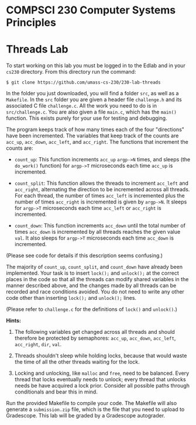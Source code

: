 # COMPSCI 230 Computer Systems Principles
# Threads Lab

To start working on this lab you must be logged in to the Edlab and in your
`cs230` directory. From this directory run the command:

```
$ git clone https://github.com/umass-cs-230/230-lab-threads
```

In the folder you just downloaded, you will find a folder `src`, as well as a
`Makefile`. In the `src` folder you are given a header file `challenge.h` and
its associated C file `challenge.c`. All the work you need to do is in
`src/challenge.c`. You are also given a file `main.c`, which has the `main()`
function. This exists purely for your use for testing and debugging.

The program keeps track of how many times each of the four "directions" have
been incremented. The variables that keep track of the counts are `acc_up`,
`acc_down`, `acc_left`, and `acc_right`. The functions that increment the counts
are:

* `count_up`: This function increments `acc_up` `argp->N` times, and sleeps (the
 `do_work()` function) for `argp->T` microseconds each time `acc_up` is
 incremented.

* `count_split`: This function allows the threads to increment `acc_left` and
 `acc_right`, alternating the direction to be incremented across all threads.
 For each thread, the number of times `acc_left` is incremented plus the number
 of times `acc_right` is incremented is given by `argp->N`. It sleeps for
 `argp->T` microseconds each time `acc_left` or `acc_right` is incremented.

* `count_down`: This function increments `acc_down` until the total number of
 times `acc_down` is incremented by all threads reaches the given value `val`.
 It also sleeps for `argp->T` microseconds each time `acc_down` is incremented.

(Please see code for details if this description seems confusing.) 

The majority of `count_up`, `count_split`, and `count_down` have already been
implemented. Your task is to insert `lock();` and `unlock();` at the correct
places in the code so that all the threads can modify shared variables in the
manner described above, and the changes made by all threads can be recorded
and race conditions avoided. You do not need to write any other code other than
inserting `lock();` and `unlock();` lines.

(Please refer to `challenge.c` for the definitions of `lock()` and `unlock()`.)

**Hints:**

1. The following variables get changed across all threads and should therefore
be protected by semaphores: `acc_up`, `acc_down`, `acc_left`, `acc_right`,
`dir`, `val`.

2. Threads shouldn't sleep while holding locks, because that would waste the
time of all the other threads waiting for the lock.

3. Locking and unlocking, like `malloc` and `free`, need to be balanced.
Every thread that locks eventually needs to unlock; every thread that unlocks
needs be have acquired a lock prior. Consider all possible paths through
conditionals and bear this in mind.

Run the provided Makefile to compile your code. The Makefile will also generate
a `submission.zip` file, which is the file that you need to upload to
Gradescope.  This lab will be graded by a Gradescope autograder.

